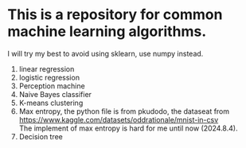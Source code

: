 # This is a repository for common machine learning algorithms.
I will try my best to avoid using sklearn, use numpy instead.
1. linear regression
2. logistic regression
3. Perception machine
4. Naive Bayes classifier
5. K-means clustering
6. Max entropy, the python file is from pkudodo, the dataseat from https://www.kaggle.com/datasets/oddrationale/mnist-in-csv  
The implement of max entropy  is hard for me until now (2024.8.4).
7. Decision tree
